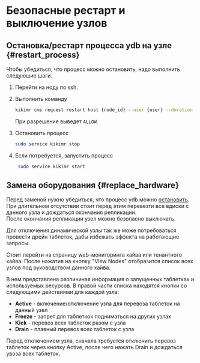 # Безопасные рестарт и выключение узлов

## Остановка/рестарт процесса ydb на узле {#restart_process}

Чтобы убедиться, что процесс можно остановить, надо выполнить следуюшие шаги.

1. Перейти на ноду по ssh.

1. Выполнить команду

    ```bash
    kikimr cms request restart host {node_id} --user {user} --duration 60 --dry --reason 'some-reason'
    ```

    При разрешение выведет `ALLOW`.

1. Остановить процесс

    ```bash
    sudo service kikimr stop
    ```

1. Если потребуется, запустить процесс

   ```bash
    sudo service kikimr start
    ```

## Замена оборудования {#replace_hardware}

Перед заменой нужно убедиться, что процесс ydb можно [остановить](#restart_process).  
При длительном отсутствии стоит перед этим перевезти все вдиски с данного узла и дождаться окончания репликации.  
После окончания репликации узел можно безопасно выключать.

Для отключения динамической узлы так же може потребоваться провести дрейн таблеток, дабы избежать эффекта на работающие запросы.

Стоит перейти на страницу web-мониторинга хайва или тенантного хайва.
После нажатия на кнопку "View Nodes" отобразится список всех узлов под руководством данного хайва.

В нем представлена различиная информация о запущенных таблетках и используемых ресурсов.
В правой части списка находятся кнопки со следующими действиями для каждой узла:

* **Active** - включение/отключение узла для перевоза таблеток на данный узел
* **Freeze** - запрет для таблеткок подниматься на других узлах
* **Kick** - перевоз всех таблеток разом с узла
* **Drain** - плавный перевоз всех таблеток с узла

Перед отключением узла, сначала требуется отключить перевоз таблеток через кнопку Active, после чего нажать Drain и дождаться увоза всех таблеток.
